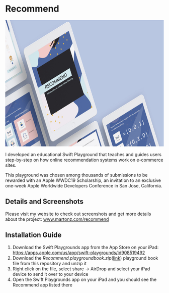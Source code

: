 # Recommend
<p align="center"> 
<img src="https://raw.githubusercontent.com/Marton-Zeisler/Recommend/master/1_HeroImage.jpg" with="600" height="400" /></p>

I developed an educational Swift Playground that teaches and guides users step-by-step on how online recommendation systems work on e-commerce sites.

This playground was chosen among thousands of submissions to be rewarded with an Apple WWDC19 Scholarship, an invitation to an exclusive one-week Apple Worldwide Developers Conference in San Jose, California.

## Details and Screenshots
Please visit my website to check out screenshots and get more details about the project:
<a href="https://www.martonz.com/recommend">www.martonz.com/recommend</a>

## Installation Guide
1. Download the Swift Playgrounds app from the App Store on your iPad: <a href="https://apps.apple.com/us/app/swift-playgrounds/id908519492">https://apps.apple.com/us/app/swift-playgrounds/id908519492</a>
1. Download the <i>Recommend.playgroundbook.zip</i>(<a href="https://github.com/Marton-Zeisler/Recommend/blob/master/Recommend.playgroundbook.zip">link</a>) playground book file from this repository and unzip it
2. Right click on the file, select share -> AirDrop and select your iPad device to send it over to your device
3. Open the Swift Playgrounds app on your iPad and you should see the Recommend app listed there
